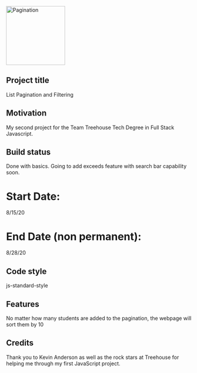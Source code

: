   <img src="pagination.pdf" alt="Pagination" width="160">

## Project title
List Pagination and Filtering

## Motivation
My second project for the Team Treehouse Tech Degree in Full Stack Javascript.

## Build status
Done with basics. Going to add exceeds feature with search bar capability soon.

# Start Date:
8/15/20

# End Date (non permanent):
8/28/20

## Code style
js-standard-style

## Features
No matter how many students are added to the pagination, the webpage will sort them by 10

## Credits
Thank you to Kevin Anderson as well as the rock stars at Treehouse for helping me through my first JavaScript project.
